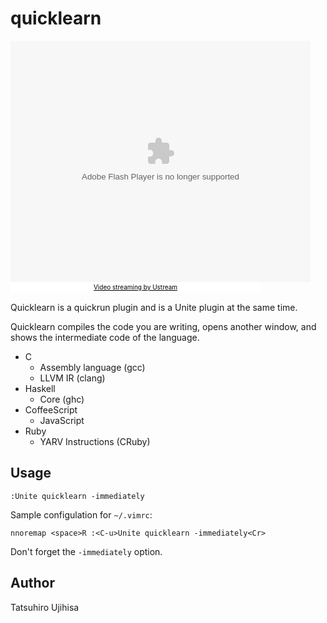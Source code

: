 # quicklearn

<object width="480" height="386" classid="clsid:d27cdb6e-ae6d-11cf-96b8-444553540000">
  <param name="flashvars" value="vid=18198707&amp;autoplay=false"/>
  <param name="allowfullscreen" value="true"/>
  <param name="allowscriptaccess" value="always"/>
  <param name="src" value="http://www.ustream.tv/flash/viewer.swf"/>
  <embed flashvars="vid=18198707&amp;autoplay=false" width="480" height="386" allowfullscreen="true" allowscriptaccess="always" src="http://www.ustream.tv/flash/viewer.swf" type="application/x-shockwave-flash"></embed>
</object>
<br /><a href="http://www.ustream.tv/" style="padding: 2px 0px 4px; width: 400px; background: #ffffff; display: block; color: #000000; font-weight: normal; font-size: 10px; text-decoration: underline; text-align: center;" target="_blank">Video streaming by Ustream</a>

Quicklearn is a quickrun plugin and is a Unite plugin at the same time.

Quicklearn compiles the code you are writing, opens another window, and shows the intermediate code of the language.

* C
    * Assembly language (gcc)
    * LLVM IR (clang)
* Haskell
    * Core (ghc)
* CoffeeScript
    * JavaScript
* Ruby
    * YARV Instructions (CRuby)

## Usage

    :Unite quicklearn -immediately

Sample configulation for `~/.vimrc`:

    nnoremap <space>R :<C-u>Unite quicklearn -immediately<Cr>

Don't forget the `-immediately` option.

## Author

Tatsuhiro Ujihisa
